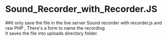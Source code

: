 # Sound_Recorder_with_Recorder.JS
##it only save the file in the live server 
Sound recorder with recorder.js and raw PHP , There's a form to name the recording<br>
It saves the  file into uploads directory folder. <br>





